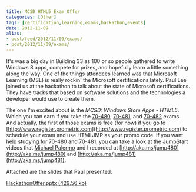 ```yaml
---
title: MCSD HTML5 Exam Offer
categories: [Other]
tags: [certification,learning,exams,hackathon,events]
date: 2012-11-09
alias:
- post/feed/2012/11/09/exams/
- post/2012/11/09/exams/
---
```


It's was a big day in Building 33 as 100 or so people gathered to write Windows 8 apps, compete for prizes, and hopefully learn a little something along the way. One of the things attendees learned was that Microsoft Learning (MSL) is really rockin' the Microsoft certifications lately. Paul Lee joined us at the hackathon to talk about the state of Microsoft certifications. They have tracks that based on software solutions and the technologies a developer would use to create them.

The one I'm excited about is the _MCSD: Windows Store Apps - HTML5_. Which you can earn if you take the [70-480](http://www.microsoft.com/learning/en/us/exam.aspx?ID=70-480), [70-481](http://www.microsoft.com/learning/en/us/exam.aspx?ID=70-481), and [70-482](http://www.microsoft.com/learning/en/us/exam.aspx?ID=70-482) exams. And actually, the first of those exams is free (for now) if you go to [http://www.register.prometric.com](http://www.register.prometric.com) to schedule your exam and use HTMLJMP as your promo code. If you want help studying for 70-480 and 70-481, you can take a look at the JumpStart videos that [Michael Palermo](http://www.palermo4.com) and I recorded at [http://aka.ms/jump480](http://aka.ms/jump480) and [http://aka.ms/jump481](http://aka.ms/jump481).

Attached are the slides that Paul presented.

[HackathonOffer.pptx (429.56 kb)](/bcms-media/Files/Download?id=9dee1413-12c3-4e93-8a9b-a35200dec87e)
